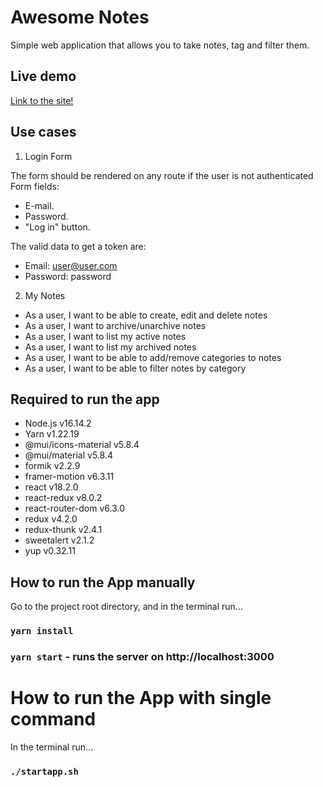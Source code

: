 # Awesome Notes

Simple web application that allows you to take notes, tag
and filter them.

## Live demo

[Link to the site!](https://awesome-notes-react.netlify.app/)

## Use cases

1. Login Form

The form should be rendered on any route if the user is not authenticated
Form fields:

- E-mail.
- Password.
- "Log in" button.

The valid data to get a token are:

- Email: user@user.com
- Password: password

2. My Notes

- As a user, I want to be able to create, edit and delete notes
- As a user, I want to archive/unarchive notes
- As a user, I want to list my active notes
- As a user, I want to list my archived notes
- As a user, I want to be able to add/remove categories to notes
- As a user, I want to be able to filter notes by category

## Required to run the app

- Node.js v16.14.2
- Yarn v1.22.19
- @mui/icons-material v5.8.4
- @mui/material v5.8.4
- formik v2.2.9
- framer-motion v6.3.11
- react v18.2.0
- react-redux v8.0.2
- react-router-dom v6.3.0
- redux v4.2.0
- redux-thunk v2.4.1
- sweetalert v2.1.2
- yup v0.32.11

## How to run the App manually

Go to the project root directory, and in the terminal run...

### `yarn install`

### `yarn start` - runs the server on http://localhost:3000

# How to run the App with single command

In the terminal run...

### `./startapp.sh`
